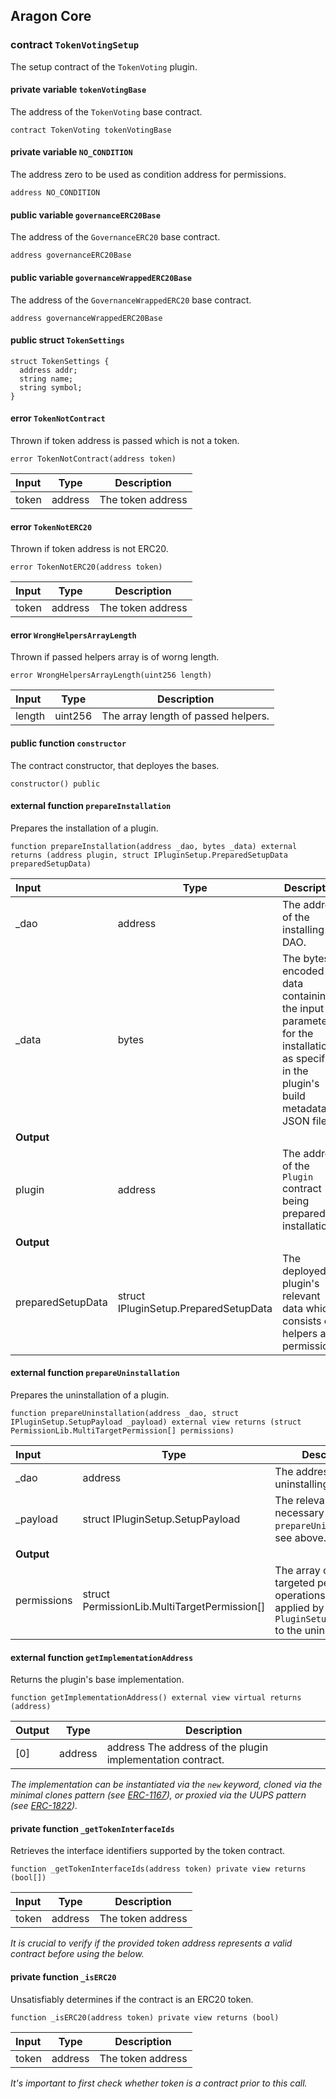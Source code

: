 ## Aragon Core

###  contract `TokenVotingSetup`

The setup contract of the `TokenVoting` plugin.

#### private variable `tokenVotingBase`

The address of the `TokenVoting` base contract.

```solidity
contract TokenVoting tokenVotingBase 
```

#### private variable `NO_CONDITION`

The address zero to be used as condition address for permissions.

```solidity
address NO_CONDITION 
```

#### public variable `governanceERC20Base`

The address of the `GovernanceERC20` base contract.

```solidity
address governanceERC20Base 
```

#### public variable `governanceWrappedERC20Base`

The address of the `GovernanceWrappedERC20` base contract.

```solidity
address governanceWrappedERC20Base 
```

#### public struct `TokenSettings`

```solidity
struct TokenSettings {
  address addr;
  string name;
  string symbol;
}
```

####  error `TokenNotContract`

Thrown if token address is passed which is not a token.

```solidity
error TokenNotContract(address token) 
```

| Input | Type | Description |
|:----- | ---- | ----------- |
| token | address | The token address |

####  error `TokenNotERC20`

Thrown if token address is not ERC20.

```solidity
error TokenNotERC20(address token) 
```

| Input | Type | Description |
|:----- | ---- | ----------- |
| token | address | The token address |

####  error `WrongHelpersArrayLength`

Thrown if passed helpers array is of worng length.

```solidity
error WrongHelpersArrayLength(uint256 length) 
```

| Input | Type | Description |
|:----- | ---- | ----------- |
| length | uint256 | The array length of passed helpers. |

#### public function `constructor`

The contract constructor, that deployes the bases.

```solidity
constructor() public 
```

#### external function `prepareInstallation`

Prepares the installation of a plugin.

```solidity
function prepareInstallation(address _dao, bytes _data) external returns (address plugin, struct IPluginSetup.PreparedSetupData preparedSetupData) 
```

| Input | Type | Description |
|:----- | ---- | ----------- |
| _dao | address | The address of the installing DAO. |
| _data | bytes | The bytes-encoded data containing the input parameters for the installation as specified in the plugin's build metadata JSON file. |
| **Output** | |
| plugin | address | The address of the `Plugin` contract being prepared for installation. |
| **Output** | |
| preparedSetupData | struct IPluginSetup.PreparedSetupData | The deployed plugin's relevant data which consists of helpers and permissions. |

#### external function `prepareUninstallation`

Prepares the uninstallation of a plugin.

```solidity
function prepareUninstallation(address _dao, struct IPluginSetup.SetupPayload _payload) external view returns (struct PermissionLib.MultiTargetPermission[] permissions) 
```

| Input | Type | Description |
|:----- | ---- | ----------- |
| _dao | address | The address of the uninstalling DAO. |
| _payload | struct IPluginSetup.SetupPayload | The relevant data necessary for the `prepareUninstallation`. see above. |
| **Output** | |
| permissions | struct PermissionLib.MultiTargetPermission[] | The array of multi-targeted permission operations to be applied by the `PluginSetupProcessor` to the uninstalling DAO. |

#### external function `getImplementationAddress`

Returns the plugin's base implementation.

```solidity
function getImplementationAddress() external view virtual returns (address) 
```

| Output | Type | Description |
| ------ | ---- | ----------- |
| [0] | address | address The address of the plugin implementation contract. |

*The implementation can be instantiated via the `new` keyword, cloned via the minimal clones pattern (see [ERC-1167](https://eips.ethereum.org/EIPS/eip-1167)), or proxied via the UUPS pattern (see [ERC-1822](https://eips.ethereum.org/EIPS/eip-1822)).*

#### private function `_getTokenInterfaceIds`

Retrieves the interface identifiers supported by the token contract.

```solidity
function _getTokenInterfaceIds(address token) private view returns (bool[]) 
```

| Input | Type | Description |
|:----- | ---- | ----------- |
| token | address | The token address |

*It is crucial to verify if the provided token address represents a valid contract before using the below.*

#### private function `_isERC20`

Unsatisfiably determines if the contract is an ERC20 token.

```solidity
function _isERC20(address token) private view returns (bool) 
```

| Input | Type | Description |
|:----- | ---- | ----------- |
| token | address | The token address |

*It's important to first check whether token is a contract prior to this call.*


